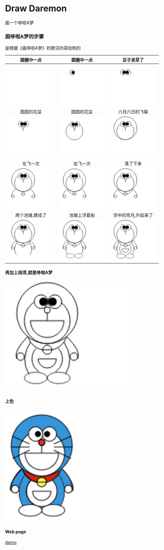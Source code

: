 # Draw Daremon

画一个哆啦A梦.

### 画哆啦A梦的步骤

是根据《画哆啦A梦》的歌词内容绘制的

| 圆圈中一点 | 圆圈中一点 | 豆子发芽了 |
|:---:|:---:|:---:|
| ![LeftEye][leftEye] | ![RightEye][rightEye] | ![Nose][nose] |
| 圆圆的花盆 | 圆圆的花盆 | 六月六日的飞碟 |
| ![Face][face] | ![Head][head] | ![hand-and-bell][hand-and-bell] |
| 左飞一次 | 右飞一次 | 落了下来 |
| ![LeftCollar][leftCollar] | ![RightCollar][rightCollar] | ![Body][body] |
| 两个池塘,建成了 | 池塘上浮着船 | 空中的弯月,升起来了 |
| ![Foot][foot] | ![belly-and-treasureBag][belly-and-treasureBag] | ![Mouth][mouth] |

#### 再加上胡须,就是哆啦A梦

![Mousetache][mousetache]

#### 上色

![IsColor][isColor]

#### Web page

[demo](https://dongjialiang.github.io/draw-daremon/src/index.html "Demo")

[leftEye]: src/assets/leftEye.gif
[rightEye]: src/assets/rightEye.gif
[nose]: src/assets/nose.gif
[face]: src/assets/face.gif
[head]: src/assets/head.gif
[hand-and-bell]: src/assets/hand-and-bell.gif
[leftCollar]: src/assets/leftCollar.gif
[rightCollar]: src/assets/rightCollar.gif
[body]: src/assets/body.gif
[foot]: src/assets/foot.gif
[belly-and-treasureBag]: src/assets/belly-and-treasureBag.gif
[mouth]: src/assets/mouth.gif
[mousetache]: src/assets/moustache.gif
[isColor]: src/assets/isColor.png
